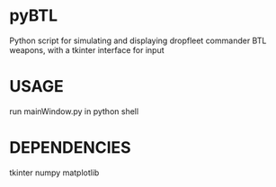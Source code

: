 # pyBTL
Python script for simulating and displaying dropfleet commander BTL weapons, with a tkinter interface for input

# USAGE

run mainWindow.py in python shell

# DEPENDENCIES

tkinter
numpy
matplotlib
